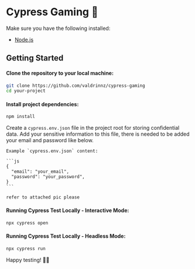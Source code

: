 # Cypress Gaming 🚀 
Make sure you have the following installed:

- [Node.js](https://nodejs.org/)

## Getting Started
#### Clone the repository to your local machine:
 ```bash
 git clone https://github.com/valdrinnz/cypress-gaming
 cd your-project
 ```
#### Install project dependencies:
 ```bash
 npm install
 ```
 Create a `cypress.env.json` file in the project root for storing confidential data. Add your sensitive information to this file, there is needed to be added your email and password like below.

    Example `cypress.env.json` content:

    ```js
    {
      "email": "your_email",
      "password": "your_password",
    }
    ```

    refer to attached pic please
    
 #### Running Cypress Test Locally - Interactive Mode:
 ```bash
 npx cypress open
 ```
#### Running Cypress Test Locally - Headless Mode:
 ```bash
 npx cypress run
 ```
Happy testing! 🌈✨
